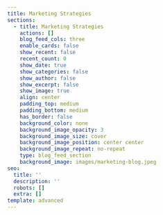 ```yaml
---
title: Marketing Strategies
sections:
  - title: Marketing Strategies
    actions: []
    blog_feed_cols: three
    enable_cards: false
    show_recent: false
    recent_count: 0
    show_date: true
    show_categories: false
    show_author: false
    show_excerpt: false
    show_image: true
    align: center
    padding_top: medium
    padding_bottom: medium
    has_border: false
    background_color: none
    background_image_opacity: 3
    background_image_size: cover
    background_image_position: center center
    background_image_repeat: no-repeat
    type: blog_feed_section
    background_image: images/marketing-blog.jpeg
seo:
  title: ''
  description: ''
  robots: []
  extra: []
template: advanced
---
```

